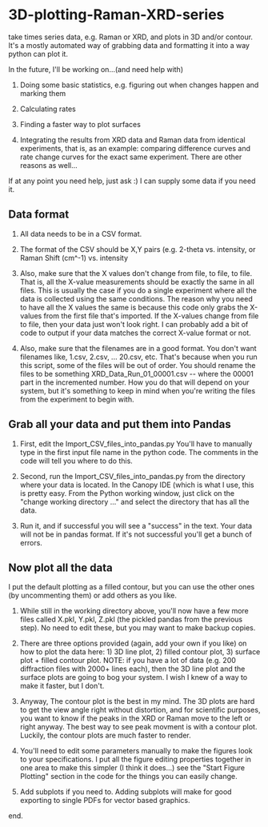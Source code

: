 # 3D-plotting-Raman-XRD-series
take times series data, e.g. Raman or XRD, and plots in 3D and/or contour.
It's a mostly automated way of grabbing data and formatting it into a way python can plot it.

In the future, I'll be working on...(and need help with)
1. Doing some basic statistics, e.g. figuring out when changes happen and marking them

2. Calculating rates

3. Finding a faster way to plot surfaces

4. Integrating the results from XRD data and Raman data from identical experiments, that is, as an example: comparing difference curves and rate change curves for the exact same experiment.  There are other reasons as well...


If at any point you need help, just ask :)  I can supply some data if you need it.


## Data format
1. All data needs to be in a CSV format.

2. The format of the CSV should be X,Y pairs (e.g. 2-theta vs. intensity, or Raman Shift (cm^-1) vs. intensity

3. Also, make sure that the X values don't change from file, to file, to file.  That is, all the X-value measurements should be exactly the same in all files.  This is usually the case if you do a single experiment where all the data is collected using the same conditions.  The reason why you need to have all the X values the same is because this code only grabs the X-values from the first file that's imported.  If the X-values change from file to file, then your data just won't look right.  I can probably add a bit of code to output if your data matches the correct X-value format or not. 

4. Also, make sure that the filenames are in a good format.  You don't want filenames like, 1.csv, 2.csv, ... 20.csv, etc.  That's because when you run this script, some of the files will be out of order.  You should rename the files to be something XRD_Data_Run_01_00001.csv -- where the 00001 part in the incremented number.  How you do that will depend on your system, but it's something to keep in mind when you're writing the files from the experiment to begin with.

## Grab all your data and put them into Pandas
1. First, edit the Import_CSV_files_into_pandas.py  You'll have to manually type in the first input file name in the python code.  The comments in the code will tell you where to do this.

2. Second, run the Import_CSV_files_into_pandas.py from the directory where your data is located.  In the Canopy IDE (which is what I use, this is pretty easy.  From the Python working window, just click on the "change working directory ..." and select the directory that has all the data.

3. Run it, and if successful you will see a "success" in the text.  Your data will not be in pandas format.  If it's not successful you'll get a bunch of errors.

## Now plot all the data

I put the default plotting as a filled contour, but you can use the other ones (by uncommenting them) or add others as you like.

1. While still in the working directory above, you'll now have a few more files called X.pkl, Y.pkl, Z.pkl (the pickled pandas from the previous step). No need to edit these, but you may want to make backup copies.

2. There are three options provided (again, add your own if you like) on how to plot the data here: 1) 3D line plot, 2) filled contour plot, 3) surface plot + filled contour plot.  NOTE: if you have a lot of data (e.g. 200 diffraction files with 2000+ lines each), then the 3D line plot and the surface plots are going to bog your system.  I wish I knew of a way to make it faster, but I don't.

3. Anyway, The contour plot is the best in my mind.  The 3D plots are hard to get the view angle right without distortion, and for scientific purposes, you want to know if the peaks in the XRD or Raman move to the left or right anyway.  The best way to see peak movment is with a contour plot.  Luckily, the contour plots are much faster to render.

4. You'll need to edit some parameters manually to make the figures look to your specifications.  I put all the figure editing properties together in one area to make this simpler (I think it does...)  see the "Start Figure Plotting" section in the code for the things you can easily change.

5. Add subplots if you need to.  Adding subplots will make for good exporting to single PDFs for vector based graphics.


end.

 

